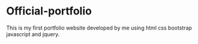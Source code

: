 # Official-portfolio
This is my first portfolio website developed by me using html css bootstrap javascript and jquery.
